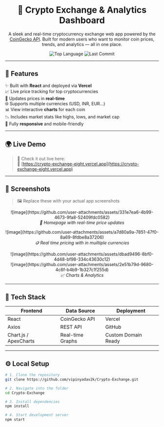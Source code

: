 <h1 align="center">
  💱 Crypto Exchange & Analytics Dashboard
</h1>

<p align="center">
  A sleek and real-time cryptocurrency exchange web app powered by the <a href="https://www.coingecko.com/en/api">CoinGecko API</a>. Built for modern users who want to monitor coin prices, trends, and analytics — all in one place.
</p>

<p align="center">
  <img src="https://img.shields.io/github/languages/top/vipinyadav2k/Crypto-Exchange" alt="Top Language" />
  <img src="https://img.shields.io/github/last-commit/vipinyadav2k/Crypto-Exchange" alt="Last Commit" />
</p>

---

## 🚀 Features

✨ Built with **React** and deployed via **Vercel**  
📈 Live price tracking for top cryptocurrencies  
🔄 Updates prices in **real-time**  
🌐 Supports multiple currencies (USD, INR, EUR...)  
📊 View interactive **charts** for each coin  
📉 Includes market stats like highs, lows, and market cap  
📱 Fully **responsive** and mobile-friendly

---

## 🌍 Live Demo

> 🎯 Check it out live here:  
> 🔗 [https://crypto-exchange-eight.vercel.app](https://crypto-exchange-eight.vercel.app)

---

## 📸 Screenshots

> 🖼️ Replace these with your actual app screenshots

<p align="center">
  ![image](https://github.com/user-attachments/assets/331e7ea6-4b99-4673-9fa8-52409fdc0582)

  <br />
  <em>🔺 Homepage with real-time price updates</em>
</p>

<p align="center">
  ![image](https://github.com/user-attachments/assets/a7d80a9a-7851-47f0-8a69-8fdbe8a37206)

  <br />
  <em>🪙 Real time pricing with in muiltiple currencies</em>
</p>

<p align="center">
  ![image](https://github.com/user-attachments/assets/dbad9496-8bf0-4d48-bf98-334c43630c12)
  <br />
  ![image](https://github.com/user-attachments/assets/2e51b79d-9680-4c6f-b4b9-1b327c1f255d)



  <br />
  <em>📈 Charts & Analytics</em>
</p>

---

## 🧠 Tech Stack

| Frontend | Data Source | Deployment |
|----------|-------------|------------|
| React    | CoinGecko API | Vercel     |
| Axios    | REST API      | GitHub     |
| Chart.js / ApexCharts | Real-time Graphs | Custom Domain Ready |

---

## ⚙️ Local Setup

```bash
# 1. Clone the repository
git clone https://github.com/vipinyadav2k/Crypto-Exchange.git

# 2. Navigate into the folder
cd Crypto-Exchange

# 3. Install dependencies
npm install

# 4. Start development server
npm start
